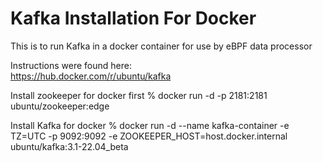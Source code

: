 # Kafka Installation For Docker

This is to run Kafka in a docker container for use by eBPF data processor

Instructions were found here:  
    https://hub.docker.com/r/ubuntu/kafka

Install zookeeper for docker first
    % docker run -d -p 2181:2181 ubuntu/zookeeper:edge

Install Kafka for docker
    % docker run -d --name kafka-container -e TZ=UTC -p 9092:9092 -e ZOOKEEPER_HOST=host.docker.internal ubuntu/kafka:3.1-22.04_beta
